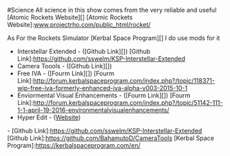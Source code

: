 #Science
All science in this show comes from the very reliable and useful  [Atomic Rockets Website][]
[Atomic Rockets Website]:www.projectrho.com/public_html/rocket/

As For the Rockets Simulator [Kerbal Space Program][] I do use mods for it
   - Interstellar Extended - ([Github Link][])
[Github Link]:https://github.com/sswelm/KSP-Interstellar-Extended
   - Camera Toools - ([Github Link][])
   - Free IVA - ([Fourm Link][])
[Fourm Link]:http://forum.kerbalspaceprogram.com/index.php?/topic/118371-wip-free-iva-formerly-enhanced-iva-alpha-v003-2015-10-1
   - Enviormental Visual Enhancements - ([Fourm Link][])
[Fourm Link]:http://forum.kerbalspaceprogram.com/index.php?/topic/51142-111-1-1-april-19-2016-environmentalvisualenhancements/
   - Hyper Edit - ([Website][])

[Website]:www.kerbaltek.com/hyperedit
   - 
[Github Link]:https://github.com/sswelm/KSP-Interstellar-Extended
[Github Link]:https://github.com/BahamutoD/CameraTools
[Kerbal Space Program]:https://kerbalspaceprogram.com/en/
